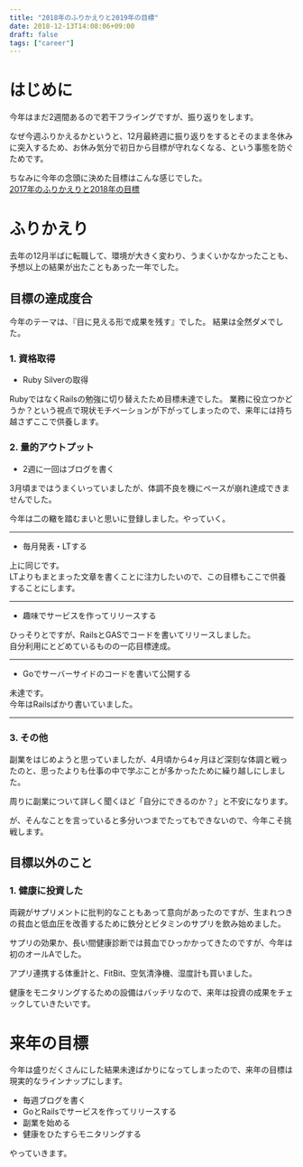 ```yaml
---
title: "2018年のふりかえりと2019年の目標"
date: 2018-12-13T14:08:06+09:00
draft: false
tags: ["career"]
---
```


# はじめに

今年はまだ2週間あるので若干フライングですが、振り返りをします。

なぜ今週ふりかえるかというと、12月最終週に振り返りをするとそのまま冬休みに突入するため、お休み気分で初日から目標が守れなくなる、という事態を防ぐためです。

ちなみに今年の念頭に決めた目標はこんな感じでした。<br>
[2017年のふりかえりと2018年の目標](http://localhost:1313/post/20180102/)

# ふりかえり
去年の12月半ばに転職して、環境が大きく変わり、うまくいかなかったことも、予想以上の結果が出たこともあった一年でした。

## 目標の達成度合

今年のテーマは、『目に見える形で成果を残す』でした。
結果は全然ダメでした。

### 1. 資格取得
- Ruby Silverの取得

RubyではなくRailsの勉強に切り替えたため目標未達でした。
業務に役立つかどうか？という視点で現状モチベーションが下がってしまったので、来年には持ち越さずここで供養します。

### 2. 量的アウトプット

- 2週に一回はブログを書く

3月頃まではうまくいっていましたが、体調不良を機にペースが崩れ達成できませんでした。

今年は二の轍を踏むまいと思いに登録しました。やっていく。
***

- 毎月発表・LTする

上に同じです。<br>
LTよりもまとまった文章を書くことに注力したいので、この目標もここで供養することにします。
***

- 趣味でサービスを作ってリリースする

ひっそりとですが、RailsとGASでコードを書いてリリースしました。<br>
自分利用にとどめているものの一応目標達成。
***

- Goでサーバーサイドのコードを書いて公開する

未達です。<br>
今年はRailsばかり書いていました。
***

### 3. その他
副業をはじめようと思っていましたが、4月頃から4ヶ月ほど深刻な体調と戦ったのと、思ったよりも仕事の中で学ぶことが多かったために繰り越しにしました。

周りに副業について詳しく聞くほど「自分にできるのか？」と不安になります。

が、そんなことを言っていると多分いつまでたってもできないので、今年こそ挑戦します。


## 目標以外のこと
### 1. 健康に投資した

両親がサプリメントに批判的なこともあって意向があったのですが、生まれつきの貧血と低血圧を改善するために鉄分とビタミンのサプリを飲み始めました。

サプリの効果か、長い間健康診断では貧血でひっかかってきたのですが、今年は初のオールAでした。

アプリ連携する体重計と、FitBit、空気清浄機、湿度計も買いました。

健康をモニタリングするための設備はバッチリなので、来年は投資の成果をチェックしていきたいです。

# 来年の目標
今年は盛りだくさんにした結果未達ばかりになってしまったので、来年の目標は現実的なラインナップにします。

- 毎週ブログを書く
- GoとRailsでサービスを作ってリリースする
- 副業を始める
- 健康をひたすらモニタリングする

やっていきます。


